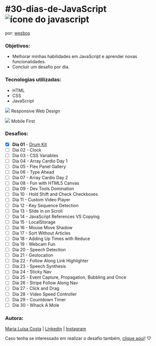# #30-dias-de-JavaScript ![ícone do javascript](https://cdn.glitch.com/5e6819bf-0707-4f13-ba4b-a25a27b3688e%2Ficons8-javascript-30.png?v=1604166455369)
por: [wesbos](https://github.com/wesbos/JavaScript30)

### Objetivos:

- Melhorar minhas habilidades em JavaScript e aprender novas funcionalidades. 
- Concluir um desafio por dia.
  
### Tecnologias utilizadas:
- HTML 
- CSS
- JavaScript

![](https://cdn.glitch.com/5e6819bf-0707-4f13-ba4b-a25a27b3688e%2Ficons8-smartphone-tablet-20.png?v=1604679452017) Responsive Web Design 

![](https://cdn.glitch.com/5e6819bf-0707-4f13-ba4b-a25a27b3688e%2Ficons8-android-20.png?v=1604679329149) Mobile First 

### Desafios:

- [x] **Dia 01** - [Drum Kit](https://maluhcosta.github.io/javascript30/01-DrumKit/)
- [ ] Dia 02 - Clock
- [ ] Dia 03 - CSS Variables
- [ ] Dia 04 - Array Cardio Day 1
- [ ] Dia 05 - Flex Panel Gallery
- [ ] Dia 06 - Type Ahead
- [ ] Dia 07 - Array Cardio Day 2
- [ ] Dia 08 - Fun with HTML5 Canvas
- [ ] Dia 09 - Dev Tools Domination
- [ ] Dia 10 - Hold Shift and Check Checkboxes
- [ ] Dia 11 - Custom Video Player
- [ ] Dia 12 - Key Sequence Detection
- [ ] Dia 13 - Slide in on Scroll
- [ ] Dia 14 - JavaScript References VS Copying
- [ ] Dia 15 - LocalStorage
- [ ] Dia 16 - Mouse Move Shadow
- [ ] Dia 17 - Sort Without Articles
- [ ] Dia 18 - Adding Up Times with Reduce
- [ ] Dia 19 - Webcam Fun
- [ ] Dia 20 - Speech Detection
- [ ] Dia 21 - Geolocation
- [ ] Dia 22 - Follow Along Link Highlighter
- [ ] Dia 23 - Speech Synthesis
- [ ] Dia 24 - Sticky Nav
- [ ] Dia 25 - Event Capture, Propagation, Bubbling and Once
- [ ] Dia 26 - Stripe Follow Along Nav
- [ ] Dia 27 - Click and Drag
- [ ] Dia 28 - Video Speed Controller
- [ ] Dia 29 - Countdown Timer
- [ ] Dia 30 - Whack A Mole

### Autora:
[Maria Luísa Costa](http://github.com/maluhcosta) | [Linkedin](https://www.linkedin.com/in/maluhcosta/) | [Instagram](https://instagram.com/maluhcosta)

Caso tenha se interessado em realizar o desafio também, [clique aqui](https://javascript30.com/)! ♡